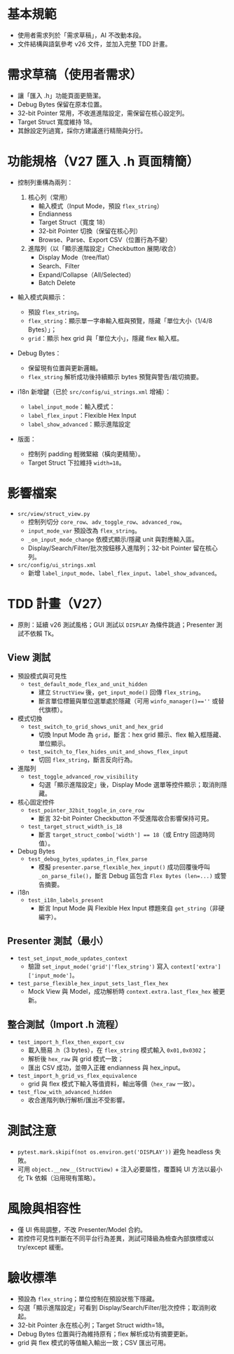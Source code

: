 # 基本規範
- 使用者需求列於「需求草稿」，AI 不改動本段。
- 文件結構與語氣參考 v26 文件，並加入完整 TDD 計畫。

# 需求草稿（使用者需求）
- 讓「匯入 .h」功能頁面更簡潔。
- Debug Bytes 保留在原本位置。
- 32-bit Pointer 常用，不收進進階設定，需保留在核心設定列。
- Target Struct 寬度維持 18。
- 其餘設定列過寬，採你方建議進行精簡與分行。

# 功能規格（V27 匯入 .h 頁面精簡）
- 控制列重構為兩列：
  1) 核心列（常用）
     - 輸入模式（Input Mode，預設 `flex_string`）
     - Endianness
     - Target Struct（寬度 18）
     - 32-bit Pointer 切換（保留在核心列）
     - Browse、Parse、Export CSV（位置行為不變）
  2) 進階列（以「顯示進階設定」Checkbutton 展開/收合）
     - Display Mode（tree/flat）
     - Search、Filter
     - Expand/Collapse（All/Selected）
     - Batch Delete

- 輸入模式與顯示：
  - 預設 `flex_string`。
  - `flex_string`：顯示單一字串輸入框與預覽，隱藏「單位大小（1/4/8 Bytes）」；
  - `grid`：顯示 hex grid 與「單位大小」，隱藏 flex 輸入框。

- Debug Bytes：
  - 保留現有位置與更新邏輯。
  - `flex_string` 解析成功後持續顯示 bytes 預覽與警告/裁切摘要。

- i18n 新增鍵（已於 `src/config/ui_strings.xml` 增補）：
  - `label_input_mode`：輸入模式：
  - `label_flex_input`：Flexible Hex Input
  - `label_show_advanced`：顯示進階設定

- 版面：
  - 控制列 padding 輕微緊縮（橫向更精簡）。
  - Target Struct 下拉維持 `width=18`。

# 影響檔案
- `src/view/struct_view.py`
  - 控制列切分 `core_row`、`adv_toggle_row`、`advanced_row`。
  - `input_mode_var` 預設改為 `flex_string`。
  - `_on_input_mode_change` 依模式顯示/隱藏 unit 與對應輸入區。
  - Display/Search/Filter/批次按鈕移入進階列；32-bit Pointer 留在核心列。
- `src/config/ui_strings.xml`
  - 新增 `label_input_mode`、`label_flex_input`、`label_show_advanced`。

# TDD 計畫（V27）
- 原則：延續 v26 測試風格；GUI 測試以 `DISPLAY` 為條件跳過；Presenter 測試不依賴 Tk。

## View 測試
- 預設模式與可見性
  - `test_default_mode_flex_and_unit_hidden`
    - 建立 `StructView` 後，`get_input_mode()` 回傳 `flex_string`。
    - 斷言單位標籤與單位選單處於隱藏（可用 `winfo_manager()==''` 或替代旗標）。
- 模式切換
  - `test_switch_to_grid_shows_unit_and_hex_grid`
    - 切換 Input Mode 為 `grid`，斷言：hex grid 顯示、flex 輸入框隱藏、單位顯示。
  - `test_switch_to_flex_hides_unit_and_shows_flex_input`
    - 切回 `flex_string`，斷言反向行為。
- 進階列
  - `test_toggle_advanced_row_visibility`
    - 勾選「顯示進階設定」後，Display Mode 選單等控件顯示；取消則隱藏。
- 核心固定控件
  - `test_pointer_32bit_toggle_in_core_row`
    - 斷言 32-bit Pointer Checkbutton 不受進階收合影響保持可見。
  - `test_target_struct_width_is_18`
    - 斷言 `target_struct_combo['width'] == 18`（或 Entry 回退時同值）。
- Debug Bytes
  - `test_debug_bytes_updates_in_flex_parse`
    - 模擬 `presenter.parse_flexible_hex_input()` 成功回覆後呼叫 `_on_parse_file()`，斷言 Debug 區包含 `Flex Bytes (len=...)` 或警告摘要。
- i18n
  - `test_i18n_labels_present`
    - 斷言 Input Mode 與 Flexible Hex Input 標題來自 `get_string`（非硬編字）。

## Presenter 測試（最小）
- `test_set_input_mode_updates_context`
  - 驗證 `set_input_mode('grid'|'flex_string')` 寫入 `context['extra']['input_mode']`。
- `test_parse_flexible_hex_input_sets_last_flex_hex`
  - Mock View 與 Model，成功解析時 `context.extra.last_flex_hex` 被更新。

## 整合測試（Import .h 流程）
- `test_import_h_flex_then_export_csv`
  - 載入簡易 .h（3 bytes），在 `flex_string` 模式輸入 `0x01,0x0302`；
  - 解析後 `hex_raw` 與 grid 模式一致；
  - 匯出 CSV 成功，並帶入正確 endianness 與 hex_input。
- `test_import_h_grid_vs_flex_equivalence`
  - grid 與 flex 模式下輸入等值資料，輸出等價（`hex_raw` 一致）。
- `test_flow_with_advanced_hidden`
  - 收合進階列執行解析/匯出不受影響。

# 測試注意
- `pytest.mark.skipif(not os.environ.get('DISPLAY'))` 避免 headless 失敗。
- 可用 `object.__new__(StructView)` + 注入必要屬性，覆蓋純 UI 方法以最小化 Tk 依賴（沿用現有策略）。

# 風險與相容性
- 僅 UI 佈局調整，不改 Presenter/Model 合約。
- 若控件可見性判斷在不同平台行為差異，測試可降級為檢查內部旗標或以 try/except 緩衝。

# 驗收標準
- 預設為 `flex_string`；單位控制在預設狀態下隱藏。
- 勾選「顯示進階設定」可看到 Display/Search/Filter/批次控件；取消則收起。
- 32-bit Pointer 永在核心列；Target Struct width=18。
- Debug Bytes 位置與行為維持原有；flex 解析成功有摘要更新。
- grid 與 flex 模式的等值輸入輸出一致；CSV 匯出可用。